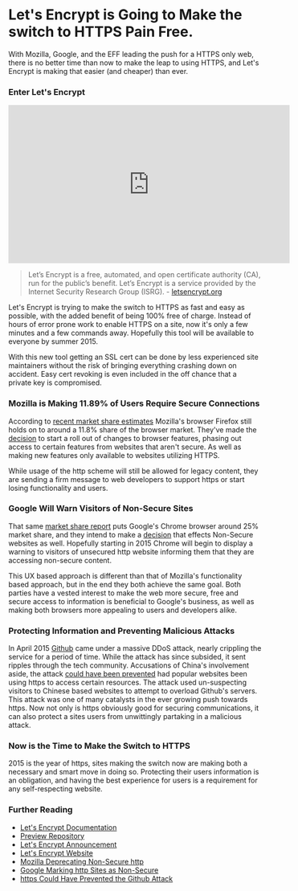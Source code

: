 # Let's Encrypt is Going to Make the switch to HTTPS Pain Free.
With Mozilla, Google, and the EFF leading the push for a HTTPS only web, there is no better time than now to make the leap to using HTTPS, and Let's Encrypt is making that easier (and cheaper) than ever.

### Enter Let's Encrypt
<iframe width="560" height="315" src="https://www.youtube.com/embed/Gas_sSB-5SU" frameborder="0" allowfullscreen></iframe>

> Let’s Encrypt is a free, automated, and open certificate authority (CA), run for the public’s benefit. Let’s Encrypt is a service provided by the Internet Security Research Group (ISRG). -
[letsencrypt.org](https://letsencrypt.org/about/)

Let's Encrypt is trying to make the switch to HTTPS as fast and easy as possible, with the added benefit of being 100% free of charge. Instead of hours of error prone work to enable HTTPS on a site, now it's only a few minutes and a few commands away. Hopefully this tool will be available to everyone by summer 2015.

With this new tool getting an SSL cert can be done by less experienced site maintainers without the risk of bringing everything crashing down on accident. Easy cert revoking is even included in the off chance that a private key is compromised.

### Mozilla is Making 11.89% of Users Require Secure Connections

According to [recent market share estimates](https://www.netmarketshare.com/browser-market-share.aspx?qprid=0&qpcustomd=0) Mozilla's browser Firefox still holds on to around a 11.8% share of the browser market. They've made the [decision](https://blog.mozilla.org/security/2015/04/30/deprecating-non-secure-http/) to start a roll out of changes to browser features, phasing out access to certain features from websites that aren't secure. As well as making new features only available to websites utilizing HTTPS.

While usage of the http scheme will still be allowed for legacy content, they are sending a firm message to web developers to support https or start losing functionality and users.

### Google Will Warn Visitors of Non-Secure Sites

That same [market share report](https://www.netmarketshare.com/browser-market-share.aspx?qprid=0&qpcustomd=0) puts Google's Chrome browser around 25% market share, and they intend to make a [decision](https://www.chromium.org/Home/chromium-security/marking-http-as-non-secure) that effects Non-Secure websites as well. Hopefully starting in 2015 Chrome will begin to display a warning to visitors of unsecured http website informing them that they are accessing non-secure content.

This UX based approach is different than that of Mozilla's functionality based approach, but in the end they both achieve the same goal. Both parties have a vested interest to make the web more secure, free and secure access to information is beneficial to Google's business, as well as making both browsers more appealing to users and developers alike.

### Protecting Information and Preventing Malicious Attacks

In April 2015 [Github](github.com) came under a massive DDoS attack, nearly crippling the service for a period of time. While the attack has since subsided, it sent ripples through the tech community. Accusations of China's involvement aside, the attack [could have been prevented](http://www.pcworld.com/article/2905432/wider-use-of-https-could-have-prevented-attack-against-github.html) had popular websites been using https to access certain resources. The attack used un-suspecting visitors to Chinese based websites to attempt to overload Github's servers. This attack was one of many catalysts in the ever growing push towards https. Now not only is https obviously good for securing communications, it can also protect a sites users from unwittingly partaking in a malicious attack.

### Now is the Time to Make the Switch to HTTPS

2015 is the year of https, sites making the switch now are making both a necessary and smart move in doing so. Protecting their users information is an obligation, and having the best experience for users is a requirement for any self-respecting website.

### Further Reading
* [Let's Encrypt Documentation](https://letsencrypt.readthedocs.org/en/latest/intro.html#about-the-let-s-encrypt-client)
* [Preview Repository](https://github.com/letsencrypt/lets-encrypt-preview)
* [Let's Encrypt Announcement](https://letsencrypt.org/2014/11/18/announcing-lets-encrypt.html)
* [Let's Encrypt Website](https://letsencrypt.org/)
* [Mozilla Deprecating Non-Secure http](https://blog.mozilla.org/security/2015/04/30/deprecating-non-secure-http/)
* [Google Marking http Sites as Non-Secure](https://www.chromium.org/Home/chromium-security/marking-http-as-non-secure)
* [https Could Have Prevented the Github Attack](https://www.eff.org/mention/wider-use-https-could-have-protected-github)
